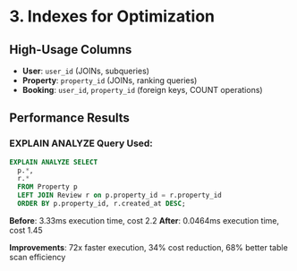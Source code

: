 # 3. Indexes for Optimization

## High-Usage Columns
- **User**: `user_id` (JOINs, subqueries)
- **Property**: `property_id` (JOINs, ranking queries)
- **Booking**: `user_id`, `property_id` (foreign keys, COUNT operations)

## Performance Results

### EXPLAIN ANALYZE Query Used:
```sql
EXPLAIN ANALYZE SELECT
  p.*,
  r.*
  FROM Property p
  LEFT JOIN Review r on p.property_id = r.property_id
  ORDER BY p.property_id, r.created_at DESC;
```

**Before**: 3.33ms execution time, cost 2.2
**After**: 0.0464ms execution time, cost 1.45

**Improvements**: 72x faster execution, 34% cost reduction, 68% better table scan efficiency
